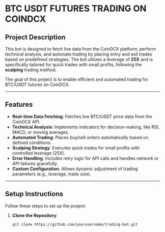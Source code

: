# BTC USDT FUTURES TRADING ON COINDCX

## Project Description

This bot is designed to fetch live data from the CoinDCX platform, perform technical analysis, and automate trading by placing entry and exit trades based on predefined strategies. The bot utilizes a leverage of **25X** and is specifically tailored for quick trades with small profits, following the **scalping** trading method.

The goal of this project is to enable efficient and automated trading for BTC/USDT futures on CoinDCX.

---

## Features

- **Real-time Data Fetching**: Fetches live BTC/USDT price data from the CoinDCX API.
- **Technical Analysis**: Implements indicators for decision-making, like RSI, MACD, or moving averages.
- **Automated Trading**: Places buy/sell orders automatically based on defined conditions.
- **Scalping Strategy**: Executes quick trades for small profits with controlled leverage (25X).
- **Error Handling**: Includes retry logic for API calls and handles network or API failures gracefully.
- **Custom Configuration**: Allows dynamic adjustment of trading parameters (e.g., leverage, trade size).

---

## Setup Instructions

Follow these steps to set up the project:

1. **Clone the Repository**:
   ```bash
   git clone https://github.com/yourusername/trading-bot.git
 
